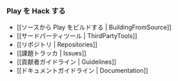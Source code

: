 <!--
### Hacking Play
-->
### Play を Hack する

<!--
- [[Building Play from source | BuildingFromSource]]
- [[3rd Party Tools | ThirdPartyTools]]
- [[Repositories | Repositories]]
- [[Issues tracker | Issues]]
- [[Contributor guidelines | Guidelines]]
- [[Documentation guidelines | Documentation]]
-->
- [[ソースから Play をビルドする | BuildingFromSource]]
- [[サードパーティツール | ThirdPartyTools]]
- [[リポジトリ | Repositories]]
- [[課題トラッカ | Issues]]
- [[貢献者ガイドライン | Guidelines]]
- [[ドキュメントガイドライン | Documentation]]